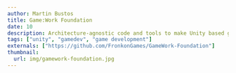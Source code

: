 ```yaml
---
author: Martin Bustos
title: Game:Work Foundation
date: 10
description: Architecture-agnostic code and tools to make Unity based games
tags: ["unity", "gamedev", "game development"]
externals: ["https://github.com/FronkonGames/GameWork-Foundation"]
thumbnail:
  url: img/gamework-foundation.jpg
---
```

